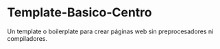# Template-Basico-Centro
Un template o boilerplate para crear páginas web sin preprocesadores ni compiladores.
